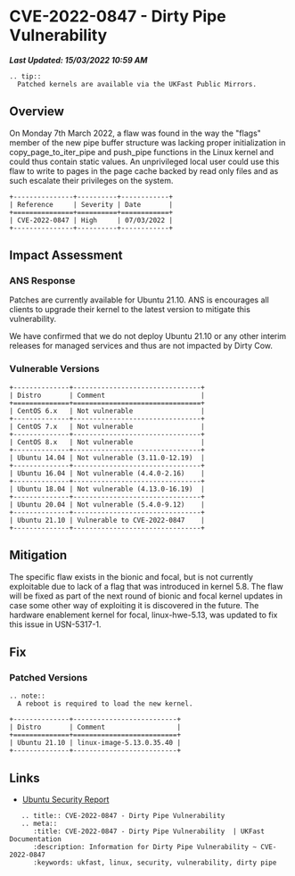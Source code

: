 # CVE-2022-0847 - Dirty Pipe Vulnerability
***Last Updated: 15/03/2022 10:59 AM***

```eval_rst
.. tip::
  Patched kernels are available via the UKFast Public Mirrors.

```

## Overview

On Monday 7th March 2022, a flaw was found in the way the "flags" member of the new pipe buffer structure was lacking proper initialization in copy_page_to_iter_pipe and push_pipe functions in the Linux kernel and could thus contain static values. An unprivileged local user could use this flaw to write to pages in the page cache backed by read only files and as such escalate their privileges on the system.

```eval_rst
+---------------+----------+------------+
| Reference     | Severity | Date       |
+===============+==========+============+
| CVE-2022-0847 | High     | 07/03/2022 |
+---------------+----------+------------+
```

## Impact Assessment

### ANS Response

Patches are currently available for Ubuntu 21.10. ANS is encourages all clients to upgrade their kernel to the latest version to mitigate this vulnerability.

We have confirmed that we do not deploy Ubuntu 21.10 or any other interim releases for managed services and thus are not impacted by Dirty Cow.

### Vulnerable Versions

```eval_rst
+--------------+--------------------------------+
| Distro       | Comment                        |
+==============+================================+
| CentOS 6.x   | Not vulnerable                 |
+--------------+--------------------------------+
| CentOS 7.x   | Not vulnerable                 |
+--------------+--------------------------------+
| CentOS 8.x   | Not vulnerable                 |
+--------------+--------------------------------+
| Ubuntu 14.04 | Not vulnerable (3.11.0-12.19)  |
+--------------+--------------------------------+
| Ubuntu 16.04 | Not vulnerable (4.4.0-2.16)    |
+--------------+--------------------------------+
| Ubuntu 18.04 | Not vulnerable (4.13.0-16.19)  |
+--------------+--------------------------------+
| Ubuntu 20.04 | Not vulnerable (5.4.0-9.12)    |
+--------------+--------------------------------+
| Ubuntu 21.10 | Vulnerable to CVE-2022-0847    |
+--------------+--------------------------------+
```


## Mitigation

The specific flaw exists in the bionic and focal, but is not currently exploitable due to lack of a flag that was introduced in kernel 5.8. The flaw will be fixed as part of the next round of bionic and focal kernel updates in case some other way of exploiting it is discovered in the future. The hardware enablement kernel for focal, linux-hwe-5.13, was updated to fix this issue in USN-5317-1.

## Fix

### Patched Versions

```eval_rst
.. note::
  A reboot is required to load the new kernel.
```

```eval_rst
+--------------+--------------------------+
| Distro       | Comment                  |
+==============+==========================+
| Ubuntu 21.10 | linux-image-5.13.0.35.40 |
+--------------+--------------------------+
```

## Links

* [Ubuntu Security Report](https://ubuntu.com/security/CVE-2022-0847)

```eval_rst
   .. title:: CVE-2022-0847 - Dirty Pipe Vulnerability
   .. meta::
      :title: CVE-2022-0847 - Dirty Pipe Vulnerability  | UKFast Documentation
      :description: Information for Dirty Pipe Vulnerability ~ CVE-2022-0847
      :keywords: ukfast, linux, security, vulnerability, dirty pipe
```

